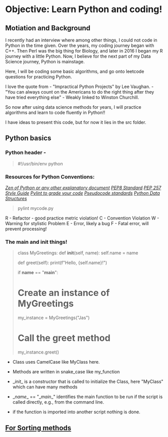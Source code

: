 # Objective: Learn Python and coding!
## Motiation and Background
I recently had an interview where among other things, I could not code in Python in the time given. Over the years, my coding journey began with C++. Then Perl was the big thing for Biology, and later in 2016 I began my R journey with a little Python. Now, I believe for the next part of my Data Science journey, Python is mainstage.

Here, I will be coding some basic algorithms, and go onto leetcode questions for practicing Python.

I love the quote from - "Impractical Python Projects" by Lee Vaughan. - "You can always count on the Americans to do the right thing after they have tried everything else" - Weakly linked to Winston Churchill. 

So now after using data science methods for years, I will practice algorithms and learn to code fluently in Python!!

I have ideas to present this code, but for now it lies in the src folder.

## Python basics
### Python header - 
>#!/usr/bin/env python

### Resources for Python Conventions:
[_Zen of Python or any other explanatory document_](https://peps.python.org/pep-0020/)
[_PEP8 Standard_](https://peps.python.org/pep-0008/)
[_PEP 257 Style Guide_](https://peps.python.org/pep-0257/)
[_Pylint to grade your code_](https://pylint.readthedocs.io/en/stable/)
[_Pseudocode standards_](https://users.csc.calpoly.edu/~jdalbey/SWE/pdl_std.html)
[_Python Data Structures_](https://www.stationx.net/python-data-structures-cheat-sheet/)

>pylint mycode.py

R - Refactor - good practice metric violation!
C - Convention Violation
W - Warning for stylistic Problem
E - Error, likely a bug
F - Fatal error, will prevent processing!

### The __main__ and __init__ things!

>
>class MyGreetings:
>    def __init__(self, name):
>        self.name = name
>    
>    def greet(self):
>        print(f"Hello, {self.name}!")
>
>if __name__ == "__main__":
>    # Create an instance of MyGreetings
>    my_instance = MyGreetings("Jas")
>    # Call the greet method
>    my_instance.greet()
>

- Class uses CamelCase like MyClass here.
- Methods are written in snake_case like my_function

- \__init__ is a constructor that is called to initialize the Class, here "MyClass" which can have many methods
- \__name__ == "\__main__" identifies the main function to be run if the script is called directly, e.g., from the command line.
- if the function is imported into another script nothing is done.

## [For Sorting methods](SortingAlgorithms.md)
